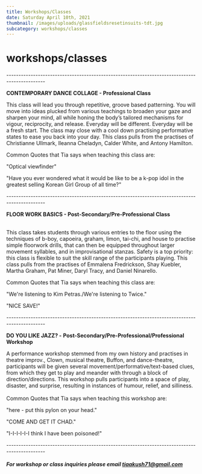 ```yaml
---
title: Workshops/Classes
date: Saturday April 10th, 2021
thumbnail: /images/uploads/glassfieldsresetinsuits-tdt.jpg
subcategory: workshops/classes
---
```

# workshops/classes

\----------------------------------------------------------------------------------------------

**CONTEMPORARY DANCE COLLAGE - Professional Class**

This class will lead you through repetitive, groove based patterning. You will move into ideas plucked from various teachings to broaden your gaze and sharpen your mind, all while honing the body’s tailored mechanisms for vigour, reciprocity, and release. Everyday will be different. Everyday will be a fresh start. The class may close with a cool down practising performative states to ease you back into your day. This class pulls from the practises of Christianne Ullmark, Ileanna Cheladyn, Calder White, and Antony Hamilton. 

Common Quotes that Tia says when teaching this class are:

"Optical viewfinder"

"Have you ever wondered what it would be like to be a k-pop idol in the greatest selling Korean Girl Group of all time?"

\----------------------------------------------------------------------------------------------

**FLOOR WORK BASICS - Post-Secondary/Pre-Professional Class**

\
This class takes students through various entries to the floor using the techniques of b-boy, capoeira, graham, limon, tai-chi, and house to practise simple floorwork drills, that can then be equipped throughout larger movement syllables, and in improvisational stanzas. Safety is a top priority: this class is flexible to suit the skill range of the participants playing. This class pulls from the practises of Emmalena Fredrickson, Shay Kuebler, Martha Graham, Pat Miner, Daryl Tracy, and Daniel Ninarello. 

Common Quotes that Tia says when teaching this class are:

"We're listening to Kim Petras./We're listening to Twice."

"NICE SAVE!"

\----------------------------------------------------------------------------------------------

**DO YOU LIKE JAZZ? -** **Post-Secondary/Pre-Professional/Professional Workshop**

A performance workshop stemmed from my own history and practises in theatre improv., Clown, musical theatre, Buffon, and dance-theatre, participants will be given several movement/performative/text-based clues, from which they get to play and meander with through a block of direction/directions. This workshop pulls participants into a space of play, disaster, and surprise, resulting in instances of humour, relief, and silliness. \
\
Common Quotes that Tia says when teaching this workshop are:

"here - put this pylon on your head."

"COME AND GET IT CHAD."

"I-I-I-I-I-I think I have been poisoned!"

\----------------------------------------------------------------------------------------------\
\
***For workshop or class inquiries please email tiaakush71@gmail.com***